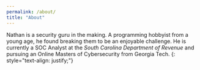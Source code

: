 ```yaml
---
permalink: /about/
title: "About"
---
```


Nathan is a security guru in the making. A programming hobbyist from a young age, he found breaking them to be an enjoyable challenge. He is currently a SOC Analyst at the _South Carolina Department of Revenue_ and pursuing an Online Masters of Cybersecurity from Georgia Tech. 
{: style="text-align: justify;"}